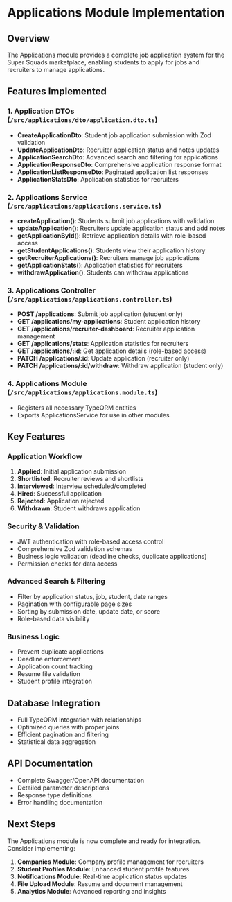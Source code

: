 # Applications Module Implementation

## Overview
The Applications module provides a complete job application system for the Super Squads marketplace, enabling students to apply for jobs and recruiters to manage applications.

## Features Implemented

### 1. Application DTOs (`/src/applications/dto/application.dto.ts`)
- **CreateApplicationDto**: Student job application submission with Zod validation
- **UpdateApplicationDto**: Recruiter application status and notes updates
- **ApplicationSearchDto**: Advanced search and filtering for applications
- **ApplicationResponseDto**: Comprehensive application response format
- **ApplicationListResponseDto**: Paginated application list responses
- **ApplicationStatsDto**: Application statistics for recruiters

### 2. Applications Service (`/src/applications/applications.service.ts`)
- **createApplication()**: Students submit job applications with validation
- **updateApplication()**: Recruiters update application status and add notes
- **getApplicationById()**: Retrieve application details with role-based access
- **getStudentApplications()**: Students view their application history
- **getRecruiterApplications()**: Recruiters manage job applications
- **getApplicationStats()**: Application statistics for recruiters
- **withdrawApplication()**: Students can withdraw applications

### 3. Applications Controller (`/src/applications/applications.controller.ts`)
- **POST /applications**: Submit job application (student only)
- **GET /applications/my-applications**: Student application history
- **GET /applications/recruiter-dashboard**: Recruiter application management
- **GET /applications/stats**: Application statistics for recruiters
- **GET /applications/:id**: Get application details (role-based access)
- **PATCH /applications/:id**: Update application (recruiter only)
- **PATCH /applications/:id/withdraw**: Withdraw application (student only)

### 4. Applications Module (`/src/applications/applications.module.ts`)
- Registers all necessary TypeORM entities
- Exports ApplicationsService for use in other modules

## Key Features

### Application Workflow
1. **Applied**: Initial application submission
2. **Shortlisted**: Recruiter reviews and shortlists
3. **Interviewed**: Interview scheduled/completed
4. **Hired**: Successful application
5. **Rejected**: Application rejected
6. **Withdrawn**: Student withdraws application

### Security & Validation
- JWT authentication with role-based access control
- Comprehensive Zod validation schemas
- Business logic validation (deadline checks, duplicate applications)
- Permission checks for data access

### Advanced Search & Filtering
- Filter by application status, job, student, date ranges
- Pagination with configurable page sizes
- Sorting by submission date, update date, or score
- Role-based data visibility

### Business Logic
- Prevent duplicate applications
- Deadline enforcement
- Application count tracking
- Resume file validation
- Student profile integration

## Database Integration
- Full TypeORM integration with relationships
- Optimized queries with proper joins
- Efficient pagination and filtering
- Statistical data aggregation

## API Documentation
- Complete Swagger/OpenAPI documentation
- Detailed parameter descriptions
- Response type definitions
- Error handling documentation

## Next Steps
The Applications module is now complete and ready for integration. Consider implementing:
1. **Companies Module**: Company profile management for recruiters
2. **Student Profiles Module**: Enhanced student profile features
3. **Notifications Module**: Real-time application status updates
4. **File Upload Module**: Resume and document management
5. **Analytics Module**: Advanced reporting and insights
